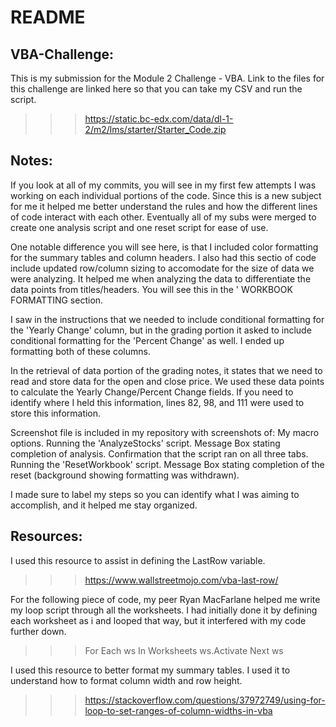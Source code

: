# README

## VBA-Challenge:

This is my submission for the Module 2 Challenge - VBA. 
Link to the files for this challenge are linked here so that you can take my CSV and run the script. 
  >>> https://static.bc-edx.com/data/dl-1-2/m2/lms/starter/Starter_Code.zip

## Notes: 

If you look at all of my commits, you will see in my first few attempts I was working on each individual portions of the code. Since this is a new subject for me it helped me better understand the rules and how the different lines of code interact with each other. Eventually all of my subs were merged to create one analysis script and one reset script for ease of use. 

One notable difference you will see here, is that I included color formatting for the summary tables and column headers. I also had this sectio of code include updated row/column sizing to accomodate for the size of data we were analyzing. It helped me when analyzing the data to differentiate the data points from titles/headers. You will see this in the ' WORKBOOK FORMATTING section. 

I saw in the instructions that we needed to include conditional formatting for the 'Yearly Change' column, but in the grading portion it asked to include conditional formatting for the 'Percent Change' as well. I ended up formatting both of these columns. 

In the retrieval of data portion of the grading notes, it states that we need to read and store data for the open and close price. We used these data points to calculate the Yearly Change/Percent Change fields. If you need to identify where I held this information, lines 82, 98, and 111 were used to store this information. 

Screenshot file is included in my repository with screenshots of: 
  My macro options.
  Running the 'AnalyzeStocks' script.
  Message Box stating completion of analysis.
  Confirmation that the script ran on all three tabs.
  Running the 'ResetWorkbook' script.
  Message Box stating completion of the reset (background showing formatting was withdrawn).

I made sure to label my steps so you can identify what I was aiming to accomplish, and it helped me stay organized. 

## Resources: 

I used this resource to assist in defining the LastRow variable. 
  >>> https://www.wallstreetmojo.com/vba-last-row/

For the following piece of code, my peer Ryan MacFarlane helped me write my loop script through all the worksheets. I had initially done it by defining each worksheet as i and looped that way, but it interfered with my code further down. 
  >>> For Each ws In Worksheets
        ws.Activate
      Next ws

I used this resource to better format my summary tables. I used it to understand how to format column width and row height. 
  >>> https://stackoverflow.com/questions/37972749/using-for-loop-to-set-ranges-of-column-widths-in-vba
